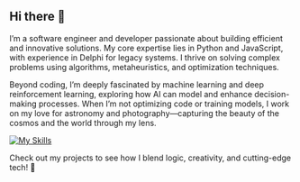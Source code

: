 ## Hi there 👋

I’m a software engineer and developer passionate about building efficient and innovative solutions. My core expertise lies in Python and JavaScript, with experience in Delphi for legacy systems. I thrive on solving complex problems using algorithms, metaheuristics, and optimization techniques.

Beyond coding, I’m deeply fascinated by machine learning and deep reinforcement learning, exploring how AI can model and enhance decision-making processes. When I’m not optimizing code or training models, I work on my love for astronomy and photography—capturing the beauty of the cosmos and the world through my lens.

[![My Skills](https://skillicons.dev/icons?i=py,sklearn,pytorch,js,dotnet,cs,ts,visualstudio,vscode,docker,git,github&theme=light)](https://skillicons.dev)

Check out my projects to see how I blend logic, creativity, and cutting-edge tech! 🚀

<!--
**mohammadkad/mohammadkad** is a ✨ _special_ ✨ repository because its `README.md` (this file) appears on your GitHub profile.

Here are some ideas to get you started:

- 🔭 I’m currently working on ...
- 🌱 I’m currently learning ...
- 👯 I’m looking to collaborate on ...
- 🤔 I’m looking for help with ...
- 💬 Ask me about ...
- 📫 How to reach me: ...
- 😄 Pronouns: ...
- ⚡ Fun fact: ...
-->
